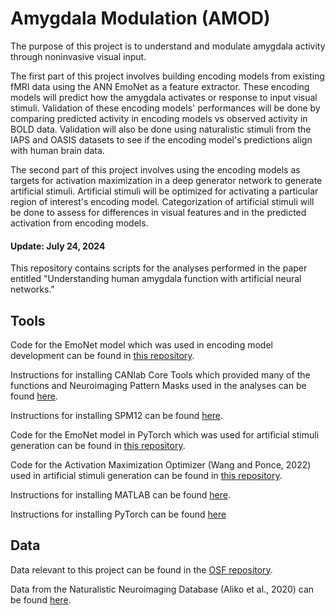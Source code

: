 # Amygdala Modulation (AMOD)
 
The purpose of this project is to understand and modulate amygdala activity through noninvasive visual input.

The first part of this project involves building encoding models from existing fMRI data using the ANN EmoNet as a feature extractor. These encoding models will predict how the amygdala activates or response to input visual stimuli.
Validation of these encoding models' performances will be done by comparing predicted activity in encoding models vs observed activity in BOLD data. Validation will also be done using naturalistic stimuli from the IAPS and OASIS datasets to see if the encoding model's predictions align with human brain data.

The second part of this project involves using the encoding models as targets for activation maximization in a deep generator network to generate artificial stimuli. Artificial stimuli will be optimized for activating a particular region of interest's encoding model. Categorization of artificial stimuli will be done to assess for differences in visual features and in the predicted activation from encoding models.

#### Update: July 24, 2024
This repository contains scripts for the analyses performed in the paper entitled "Understanding human amygdala function with artificial neural networks."

## Tools
Code for the EmoNet model which was used in encoding model development can be found in [this repository](https://github.com/ecco-laboratory/EmoNet "this repository title").

Instructions for installing CANlab Core Tools which provided many of the functions and Neuroimaging Pattern Masks used in the analyses can be found [here](https://canlab.github.io/_pages/canlab_help_1_installing_tools/canlab_help_1_installing_tools.html "here title").

Instructions for installing SPM12 can be found [here](https://www.fil.ion.ucl.ac.uk/spm/software/spm12/ "here title").

Code for the EmoNet model in PyTorch which was used for artificial stimuli generation can be found in [this repository](https://github.com/ecco-laboratory/emonet-pytorch "this repository title").

Code for the Activation Maximization Optimizer (Wang and Ponce, 2022) used in artificial stimuli generation can be found in [this repository](https://github.com/Animadversio/ActMax-Optimizer-Dev "this repository title").

Instructions for installing MATLAB can be found [here](https://www.mathworks.com/help/install/ug/install-products-with-internet-connection.html "here title").

Instructions for installing PyTorch can be found [here](https://pytorch.org/get-started/locally/ "here title")

## Data
Data relevant to this project can be found in the [OSF repository](https://osf.io/r48gc/ "OSF repository title").

Data from the Naturalistic Neuroimaging Database (Aliko et al., 2020) can be found [here](https://openneuro.org/datasets/ds002837/versions/2.0.0 "here title").

